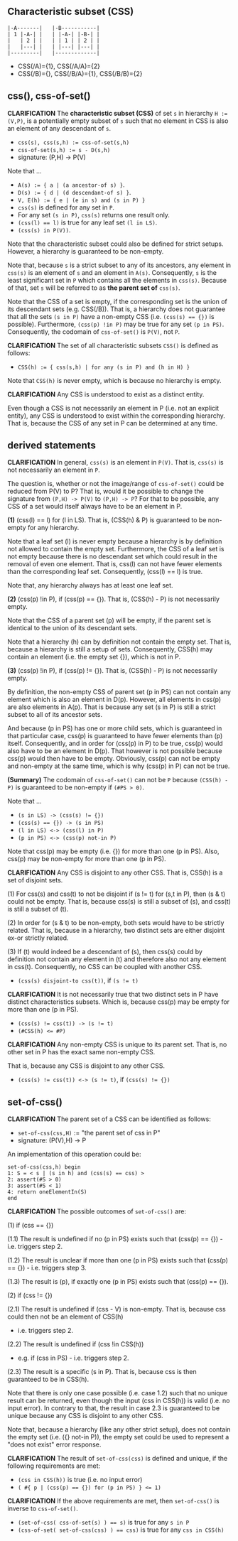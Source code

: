 
<!-- ======================================================================= -->
## Characteristic subset (CSS)

```
|-A-------|   |-B-----------|
| 1 |-A-| |   | |-A-| |-B-| |
|   | 2 | |   | | 1 | | 2 | |
|   |---| |   | |---| |---| |
|---------|   |-------------|
```

* CSS(/A)={1}, CSS(/A/A)={2}
* CSS(/B)={}, CSS(/B/A)={1}, CSS(/B/B)={2}

<!-- ======================================================================= -->
## css(), css-of-set()

**CLARIFICATION**
The **characteristic subset (CSS)** of set `s` in hierarchy `H := (V,P)`,
is a potentially empty subset of `s` such that no element in CSS is also
an element of any descendant of `s`.

* `css(s), css(s,h) := css-of-set(s,h)`
* `css-of-set(s,h) := s - D(s,h)`
* signature: (P,H) -> P(V)

Note that ...

* `A(s) := { a | (a ancestor-of s) }`.
* `D(s) := { d | (d descendant-of s) }`.
* `V, E(h) := { e | (e in s) and (s in P) }`
* `css(s)` is defined for any set in `P`.
* For any set `(s in P)`, `css(s)` returns one result only.
* `(css(l) == l)` is true for any leaf set `(l in LS)`.
* `(css(s) in P(V))`.

Note that the characteristic subset could also be defined for strict setups.
However, a hierarchy is guaranteed to be non-empty.

Note that, because `s` is a strict subset to any of its ancestors, any element
in `css(s)` is an element of `s` and an element in `A(s)`. Consequently, `s` is
the least significant set in `P` which contains all the elements in `css(s)`.
Because of that, set `s` will be referred to as **the parent set of** `css(s)`.

Note that the CSS of a set is empty, if the corresponding set is the union
of its descendant sets (e.g. CSS(/B)). That is, a hierarchy does not guarantee
that all the sets `(s in P)` have a non-empty CSS (i.e. `(css(s) == {})` is
possible). Furthermore, `(css(p) !in P)` may be true for any set `(p in PS)`.
Consequently, the codomain of `css-of-set()` is `P(V)`, not `P`.

**CLARIFICATION**
The set of all characteristic subsets `CSS()` is defined as follows:

* `CSS(h) := { css(s,h) | for any (s in P) and (h in H) }`

Note that `CSS(h)` is never empty, which is because no hierarchy is empty.

**CLARIFICATION**
Any CSS is understood to exist as a distinct entity.

Even though a CSS is not necessarily an element in P (i.e. not an explicit
entity), any CSS is understood to exist within the corresponding hierarchy.
That is, because the CSS of any set in P can be determined at any time.

<!-- ======================================================================= -->
## derived statements

**CLARIFICATION**
In general, `css(s)` is an element in `P(V)`.
That is, `css(s)` is not necessarily an element in `P`.

The question is, whether or not the image/range of `css-of-set()` could be
reduced from P(V) to P? That is, would it be possible to change the signature
from `(P,H) -> P(V)` to `(P,H) -> P`? For that to be possible, any CSS of a
set would itself always have to be an element in P.

**(1)** (css(l) == l) for (l in LS).
That is, (CSS(h) & P) is guaranteed to be non-empty for any hierarchy.

Note that a leaf set (l) is never empty because a hierarchy is by definition
not allowed to contain the empty set. Furthermore, the CSS of a leaf set is
not empty because there is no descendant set which could result in the removal
of even one element. That is, css(l) can not have fewer elements than the 
corresponding leaf set. Consequently, (css(l) == l) is true.

Note that, any hierarchy always has at least one leaf set.

**(2)** (css(p) !in P), if (css(p) == {}).
That is, (CSS(h) - P) is not necessarily empty.

Note that the CSS of a parent set (p) will be empty,
if the parent set is identical to the union of its descendant sets.

Note that a hierarchy (h) can by definition not contain the empty set. That is,
because a hierarchy is still a setup of sets. Consequently, CSS(h) may contain
an element (i.e. the empty set {}), which is not in P.

**(3)** (css(p) !in P), if (css(p) != {}).
That is, (CSS(h) - P) is not necessarily empty.

By definition, the non-empty CSS of parent set (p in PS) can not contain any
element which is also an element in D(p). However, all elements in css(p) are
also elements in A(p). That is because any set (s in P) is still a strict
subset to all of its ancestor sets.

And because (p in PS) has one or more child sets, which is guaranteed in that
particular case, css(p) is guaranteed to have fewer elements than (p) itself.
Consequently, and in order for (css(p) in P) to be true, css(p) would also have
to be an element in D(p). That however is not possible because css(p) would
then have to be empty. Obviously, css(p) can not be empty and non-empty at the
same time, which is why (css(p) in P) can not be true.

**(Summary)** The codomain of `css-of-set()` can not be `P`
because `(CSS(h) - P)` is guaranteed to be non-empty if `(#PS > 0)`.

Note that ...

* `(s in LS) -> (css(s) != {})`
* `(css(s) == {}) -> (s in PS)`
* `(l in LS) <-> (css(l) in P)`
* `(p in PS) <-> (css(p) not-in P)`

Note that css(p) may be empty (i.e. {}) for more than one (p in PS).
Also, css(p) may be non-empty for more than one (p in PS).

**CLARIFICATION**
Any CSS is disjoint to any other CSS.
That is, CSS(h) is a set of disjoint sets.

(1) For css(s) and css(t) to not be disjoint if (s != t) for (s,t in P), then
(s & t) could not be empty. That is, because css(s) is still a subset of (s),
and css(t) is still a subset of (t).

(2) In order for (s & t) to be non-empty, both sets would have to be strictly
related. That is, because in a hierarchy, two distinct sets are either disjoint
ex-or strictly related.

(3) If (t) would indeed be a descendant of (s), then css(s) could by definition
not contain any element in (t) and therefore also not any element in css(t).
Consequently, no CSS can be coupled with another CSS.

* `(css(s) disjoint-to css(t))`, if `(s != t)`

**CLARIFICATION**
It is not necessarily true that two distinct sets in P have distinct
characteristics subsets. Which is, because css(p) may be empty for more
than one (p in PS).

* `(css(s) != css(t)) -> (s != t)`
* `(#CSS(h) <= #P)`

**CLARIFICATION**
Any non-empty CSS is unique to its parent set.
That is, no other set in P has the exact same non-empty CSS.

That is, because any CSS is disjoint to any other CSS.

* `(css(s) != css(t)) <-> (s != t)`, if `(css(s) != {})`

<!-- ======================================================================= -->
## set-of-css()

**CLARIFICATION**
The parent set of a CSS can be identified as follows:

* `set-of-css(css,H)` := "the parent set of css in P"
* signature: (P(V),H) -> P

An implementation of this operation could be:

```
set-of-css(css,h) begin
1: S = < s | (s in h) and (css(s) == css) >
2: assert(#S > 0)
3: assert(#S < 1)
4: return oneElementIn(S)
end
```

**CLARIFICATION**
The possible outcomes of `set-of-css()` are:

(1) if (css == {})

(1.1) The result is undefined if no (p in PS) exists
such that (css(p) == {}) - i.e. triggers step 2.

(1.2) The result is unclear if more than one (p in PS) exists
such that (css(p) == {}) - i.e. triggers step 3.

(1.3) The result is (p), if exactly one (p in PS) exists
such that (css(p) == {}).

(2) if (css != {})

(2.1) The result is undefined if (css - V) is non-empty.
That is, because css could then not be an element of CSS(h)
- i.e. triggers step 2.

(2.2) The result is undefined if (css !in CSS(h))
- e.g. if (css in PS) - i.e. triggers step 2.

(2.3) The result is a specific (s in P).
That is, because css is then guaranteed to be in CSS(h).

Note that there is only one case possible (i.e. case 1.2) such that no unique
result can be returned, even though the input (css in CSS(h)) is valid (i.e.
no input error). In contrary to that, the result in case 2.3 is guaranteed to
be unique because any CSS is disjoint to any other CSS.

Note that, because a hierarchy (like any other strict setup), does not contain
the empty set (i.e. ({} not-in P)), the empty set could be used to represent a
"does not exist" error response.

**CLARIFICATION**
The result of `set-of-css(css)` is defined and unique,
if the following requirements are met:

* `(css in CSS(h))` is true (i.e. no input error)
* `( #{ p | (css(p) == {}) for (p in PS) } <= 1)`

**CLARIFICATION**
If the above requirements are met,
then `set-of-css()` is inverse to `css-of-set()`.

* `(set-of-css( css-of-set(s) ) == s)` is true for any `s in P`
* `(css-of-set( set-of-css(css) ) == css)` is true for any `css in CSS(h)`
